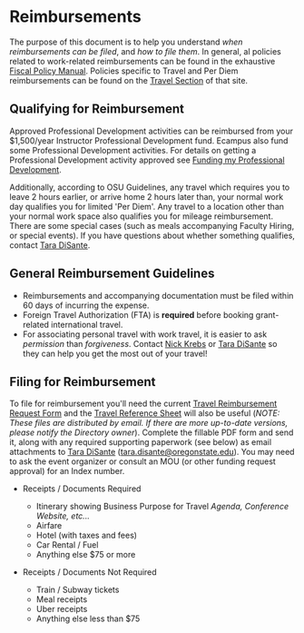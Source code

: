 # Reimbursements

The purpose of this document is to help you understand *when reimbursements can be filed*, and *how to file them*. In general, al policies related to work-related reimbursements can be found in the exhaustive [Fiscal Policy Manual](https://fa.oregonstate.edu/fiscal-program/fiscal-policy-manual). Policies specific to Travel and Per Diem reimbursements can be found on the [Travel Section](https://fa.oregonstate.edu/fiscal-program/fiscal-policy-manual/travel) of that site.

## Qualifying for Reimbursement

Approved Professional Development activities can be reimbursed from your $1,500/year Instructor Professional Development fund. Ecampus also fund some Professional Development activities. For details on getting a Professional Development activity approved see [Funding my Professional Development](FundingProfessionalDevelopment.html).

Additionally, according to OSU Guidelines, any travel which requires you to leave 2 hours earlier, or arrive home 2 hours later than, your normal work day qualifies you for limited 'Per Diem'. Any travel to a location other than your normal work space also qualifies you for mileage reimbursement. There are some special cases (such as meals accompanying Faculty Hiring, or special events). If you have questions about whether something qualifies, contact [Tara DiSante](mailto:tara.disante@oregonstate.edu).

## General Reimbursement Guidelines

- Reimbursements and accompanying documentation must be filed within 60 days of incurring the expense.
- Foreign Travel Authorization (FTA) is **required** before booking grant-related international travel.
- For associating personal travel with work travel, it is easier to ask *permission* than *forgiveness*. Contact [Nick Krebs](mailto:nicholas.krebs@oregonstate.edu) or [Tara DiSante](mailto:tara.disante@oregonstate.edu) so they can help you get the most out of your travel!

## Filing for Reimbursement

To file for reimbursement you'll need the current [Travel Reimbursement Request Form](/docs/Travel&#32Reimbursement&#32Request&#32Form.pdf "Travel Reimbursement Request Form") and the [Travel Reference Sheet](/docs/2019&#32Travel&#32Reference&#32Sheet.pdf "Travel Reference Sheet") will also be useful (*NOTE: These files are distributed by email. If there are more up-to-date versions, please notify the Directory owner*). Complete the fillable PDF form and send it, along with any required supporting paperwork (see below) as email attachments to [Tara DiSante](mailto:tara.disante@oregonstate.edu) (tara.disante@oregonstate.edu). You may need to ask the event organizer or consult an MOU (or other funding request approval) for an Index number.

- Receipts / Documents Required
  - Itinerary showing Business Purpose for Travel
  *Agenda, Conference Website, etc...*
  - Airfare
  - Hotel (with taxes and fees)
  - Car Rental / Fuel
  - Anything else $75 or more

- Receipts / Documents Not Required
  - Train / Subway tickets
  - Meal receipts
  - Uber receipts
  - Anything else less than $75
